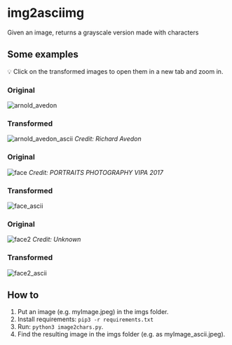 # img2asciimg
Given an image, returns a grayscale version made with characters
## Some examples
💡 Click on the transformed images to open them in a new tab and zoom in.
### Original
![arnold_avedon](https://user-images.githubusercontent.com/44316116/141107512-076bb04f-e8bd-4a83-b5c4-ca35c3c04d15.jpg)

### Transformed
![arnold_avedon_ascii](https://user-images.githubusercontent.com/44316116/141107516-2b09b1e2-5e12-42cd-aa35-53ba5b7a7a33.jpg)
*Credit: Richard Avedon*
### Original
![face](https://user-images.githubusercontent.com/44316116/141107518-45e49fd0-265e-4e21-ab4d-14477e7bbbf0.jpg)
*Credit: PORTRAITS PHOTOGRAPHY VIPA 2017*
### Transformed
![face_ascii](https://user-images.githubusercontent.com/44316116/141107521-61239592-3c26-452c-a085-e339c7ceeb97.jpg)
### Original
![face2](https://user-images.githubusercontent.com/44316116/141107528-203de532-d9f0-4407-8839-8d000f9679c8.jpg)
*Credit: Unknown*
### Transformed
![face2_ascii](https://user-images.githubusercontent.com/44316116/141107529-67df904e-397b-4536-b10d-12f7f91aa583.jpg)

## How to
1. Put an image (e.g. myImage.jpeg) in the imgs folder.
2. Install requirements: ```pip3 -r requirements.txt```
3. Run: ```python3 image2chars.py```.
4. Find the resulting image in the imgs folder (e.g. as myImage_ascii.jpeg).
